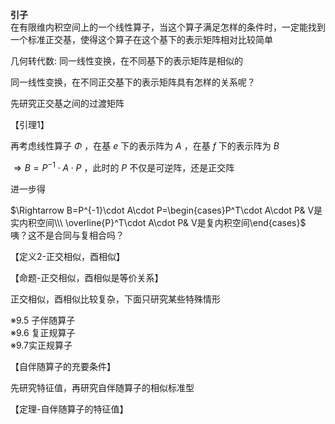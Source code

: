 **引子**  
在有限维内积空间上的一个线性算子，当这个算子满足怎样的条件时，一定能找到一个标准正交基，使得这个算子在这个基下的表示矩阵相对比较简单  
  
几何转代数: 同一线性变换，在不同基下的表示矩阵是相似的  
  
同一线性变换，在不同正交基下的表示矩阵具有怎样的关系呢？  
  
先研究正交基之间的过渡矩阵  
  
【引理1】  
  
再考虑线性算子 $\Phi$ ，在基 $e$ 下的表示阵为 $A$ ，在基 $f$ 下的表示阵为 $B$  
  
$\Rightarrow B=P^{-1}\cdot A\cdot P$ ，此时的 $P$ 不仅是可逆阵，还是正交阵  
  
进一步得  
  
$\Rightarrow B=P^{-1}\cdot A\cdot P=\begin{cases}P^T\cdot A\cdot P& V是实内积空间\\\ \overline{P}^T\cdot A\cdot P& V是复内积空间\end{cases}$  
咦？这不是合同与复相合吗？  
  
【定义2-正交相似，酉相似】  
  
【命题-正交相似，酉相似是等价关系】  
  
正交相似，酉相似比较复杂，下面只研究某些特殊情形  
  
※9.5 子伴随算子  
※9.6 复正规算子  
※9.7实正规算子  
  
【自伴随算子的充要条件】  
  
先研究特征值，再研究自伴随算子的相似标准型  
  
【定理-自伴随算子的特征值】  
